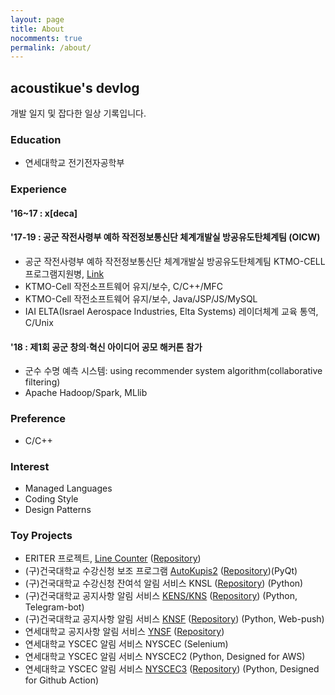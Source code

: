 ```yaml
---
layout: page
title: About
nocomments: true
permalink: /about/
---
```


<!-- ![acoustikue](/assets/acoustikue_icon.png) -->

## acoustikue's devlog

개발 일지 및 잡다한 일상 기록입니다.

### Education

- 연세대학교 전기전자공학부

### Experience

#### '16~17 : x[deca]

#### '17-19 : 공군 작전사령부 예하 작전정보통신단 체계개발실 방공유도탄체계팀 (OICW)

- 공군 작전사령부 예하 작전정보통신단 체계개발실 방공유도탄체계팀 KTMO-CELL프로그램지원병, [Link](https://acoustikue.github.io/archivers/oicw_recollection)
- KTMO-Cell 작전소프트웨어 유지/보수, C/C++/MFC
- KTMO-Cell 작전소프트웨어 유지/보수, Java/JSP/JS/MySQL
- IAI ELTA(Israel Aerospace Industries, Elta Systems) 레이더체계 교육 통역, C/Unix

#### '18 : 제1회 공군 창의·혁신 아이디어 공모 해커톤 참가

- 군수 수명 예측 시스템: using recommender system algorithm(collaborative filtering)
- Apache Hadoop/Spark, MLlib

### Preference

- C/C++

### Interest

- Managed Languages
- Coding Style
- Design Patterns

### Toy Projects

- ERITER 프로젝트, [Line Counter](https://acoustikue.github.io/archivers/filesystem_library_introduction) ([Repository](https://github.com/acoustikue/eriter_free_line_counter_2))
- (구)건국대학교 수강신청 보조 프로그램 [AutoKupis2](https://acoustikue.github.io/archivers/python-project-auto-2) ([Repository](https://github.com/acoustikue/auto_kupis_2))(PyQt)
- (구)건국대학교 수강신청 잔여석 알림 서비스 KNSL ([Repository](https://github.com/acoustikue/klns_open)) (Python)
- (구)건국대학교 공지사항 알림 서비스 [KENS/KNS](https://acoustikue.github.io/archivers/python-project-kens) ([Repository](https://github.com/acoustikue/kens_public)) (Python, Telegram-bot)
- (구)건국대학교 공지사항 알림 서비스 [KNSF](https://acoustikue.github.io/archivers/python-project-knsf) ([Repository](https://github.com/acoustikue/knsf)) (Python, Web-push)
- 연세대학교 공지사항 알림 서비스 [YNSF](https://acoustikue.github.io/archivers/python-project-ynsf) ([Repository](https://github.com/acoustikue/ynsf_open))
- 연세대학교 YSCEC 알림 서비스 NYSCEC (Selenium)
- 연세대학교 YSCEC 알림 서비스 NYSCEC2 (Python, Designed for AWS)
- 연세대학교 YSCEC 알림 서비스 [NYSCEC3](https://acoustikue.github.io/archivers/nyscec3) ([Repository](https://github.com/acoustikue/nyscec3)) (Python, Designed for Github Action)



